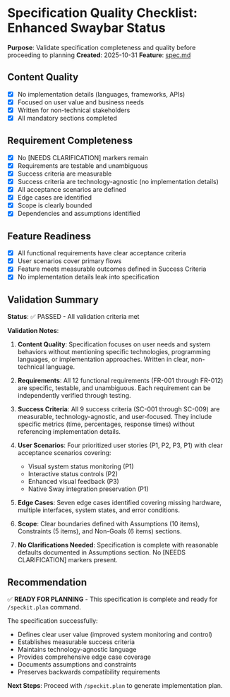 # Specification Quality Checklist: Enhanced Swaybar Status

**Purpose**: Validate specification completeness and quality before proceeding to planning
**Created**: 2025-10-31
**Feature**: [spec.md](../spec.md)

## Content Quality

- [x] No implementation details (languages, frameworks, APIs)
- [x] Focused on user value and business needs
- [x] Written for non-technical stakeholders
- [x] All mandatory sections completed

## Requirement Completeness

- [x] No [NEEDS CLARIFICATION] markers remain
- [x] Requirements are testable and unambiguous
- [x] Success criteria are measurable
- [x] Success criteria are technology-agnostic (no implementation details)
- [x] All acceptance scenarios are defined
- [x] Edge cases are identified
- [x] Scope is clearly bounded
- [x] Dependencies and assumptions identified

## Feature Readiness

- [x] All functional requirements have clear acceptance criteria
- [x] User scenarios cover primary flows
- [x] Feature meets measurable outcomes defined in Success Criteria
- [x] No implementation details leak into specification

## Validation Summary

**Status**: ✅ PASSED - All validation criteria met

**Validation Notes**:

1. **Content Quality**: Specification focuses on user needs and system behaviors without mentioning specific technologies, programming languages, or implementation approaches. Written in clear, non-technical language.

2. **Requirements**: All 12 functional requirements (FR-001 through FR-012) are specific, testable, and unambiguous. Each requirement can be independently verified through testing.

3. **Success Criteria**: All 9 success criteria (SC-001 through SC-009) are measurable, technology-agnostic, and user-focused. They include specific metrics (time, percentages, response times) without referencing implementation details.

4. **User Scenarios**: Four prioritized user stories (P1, P2, P3, P1) with clear acceptance scenarios covering:
   - Visual system status monitoring (P1)
   - Interactive status controls (P2)
   - Enhanced visual feedback (P3)
   - Native Sway integration preservation (P1)

5. **Edge Cases**: Seven edge cases identified covering missing hardware, multiple interfaces, system states, and error conditions.

6. **Scope**: Clear boundaries defined with Assumptions (10 items), Constraints (5 items), and Non-Goals (6 items) sections.

7. **No Clarifications Needed**: Specification is complete with reasonable defaults documented in Assumptions section. No [NEEDS CLARIFICATION] markers present.

## Recommendation

✅ **READY FOR PLANNING** - This specification is complete and ready for `/speckit.plan` command.

The specification successfully:
- Defines clear user value (improved system monitoring and control)
- Establishes measurable success criteria
- Maintains technology-agnostic language
- Provides comprehensive edge case coverage
- Documents assumptions and constraints
- Preserves backwards compatibility requirements

**Next Steps**: Proceed with `/speckit.plan` to generate implementation plan.

